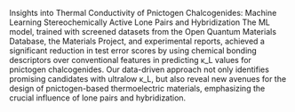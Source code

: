 Insights into Thermal Conductivity of Pnictogen Chalcogenides: Machine Learning Stereochemically Active Lone Pairs and Hybridization The ML model, trained with screened datasets from the Open Quantum Materials Database, the Materials Project, and experimental reports, achieved a significant reduction in test error scores by using chemical bonding descriptors over conventional features in predicting κ_L values for pnictogen chalcogenides. Our data-driven approach not only identifies promising candidates with ultralow κ_L, but also reveal new avenues for the design of pnictogen-based thermoelectric materials, emphasizing the crucial influence of lone pairs and hybridization.
